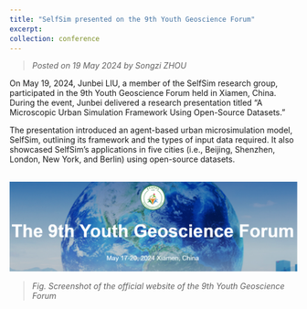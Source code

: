 ```yaml
---
title: "SelfSim presented on the 9th Youth Geoscience Forum"
excerpt: 
collection: conference
---
```

> _Posted on 19 May 2024 by Songzi ZHOU_

On May 19, 2024, Junbei LIU, a member of the SelfSim research group, participated in the 9th Youth Geoscience Forum held in Xiamen, China. During the event, Junbei delivered a research presentation titled “A Microscopic Urban Simulation Framework Using Open-Source Datasets.”

The presentation introduced an agent-based urban microsimulation model, SelfSim, outlining its framework and the types of input data required. It also showcased SelfSim’s applications in five cities (i.e., Beijing, Shenzhen, London, New York, and Berlin) using open-source datasets.

<br/><img src="/images/news-2.png">
> _Fig. Screenshot of the official website of the 9th Youth Geoscience Forum_
